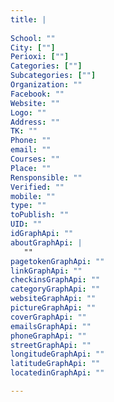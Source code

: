```yaml
---
title: |
    
School: ""
City: [""]
Perioxi: [""]
Categories: [""]
Subcategories: [""]
Organization: ""
Facebook: ""
Website: ""
Logo: ""
Address: ""
TK: ""
Phone: ""
email: ""
Courses: ""
Place: ""
Rensponsible: ""
Verified: ""
mobile: ""
type: ""
toPublish: ""
UID: ""
idGraphApi: ""
aboutGraphApi: | 
   ""
pagetokenGraphApi: ""
linkGraphApi: ""
checkinsGraphApi: ""
categoryGraphApi: ""
websiteGraphApi: ""
pictureGraphApi: ""
coverGraphApi: ""
emailsGraphApi: ""
phoneGraphApi: ""
streetGraphApi: ""
longitudeGraphApi: ""
latitudeGraphApi: ""
locatedinGraphApi: ""

---
```





